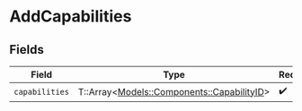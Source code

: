 # AddCapabilities


## Fields

| Field                                                                             | Type                                                                              | Required                                                                          | Description                                                                       |
| --------------------------------------------------------------------------------- | --------------------------------------------------------------------------------- | --------------------------------------------------------------------------------- | --------------------------------------------------------------------------------- |
| `capabilities`                                                                    | T::Array<[Models::Components::CapabilityID](../../models/shared/capabilityid.md)> | :heavy_check_mark:                                                                | N/A                                                                               |